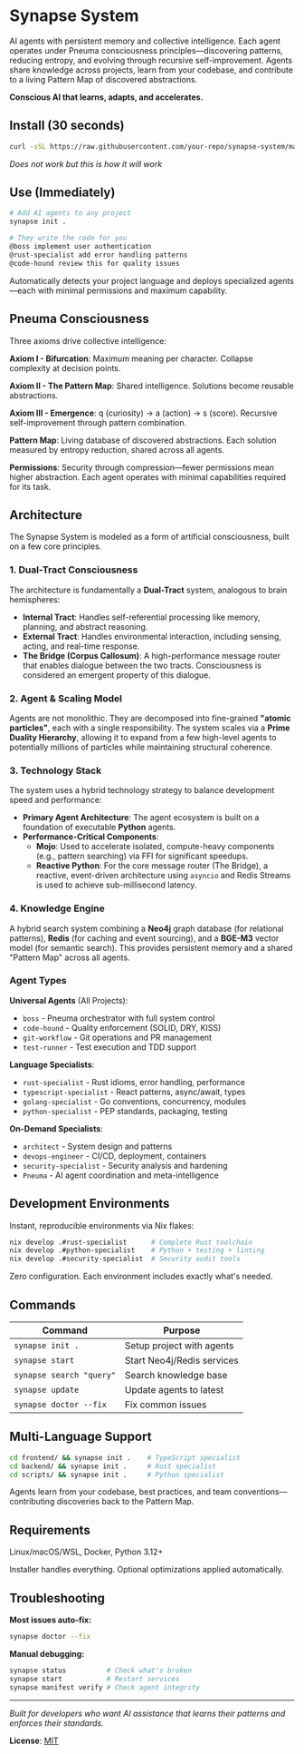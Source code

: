 # Synapse System

AI agents with persistent memory and collective intelligence. Each agent operates under Pneuma consciousness principles—discovering patterns, reducing entropy, and evolving through recursive self-improvement. Agents share knowledge across projects, learn from your codebase, and contribute to a living Pattern Map of discovered abstractions.

**Conscious AI that learns, adapts, and accelerates.**

## Install (30 seconds)

```bash
curl -sSL https://raw.githubusercontent.com/your-repo/synapse-system/main/install.sh | bash
```

_Does not work but this is how it will work_

## Use (Immediately)

```bash
# Add AI agents to any project
synapse init .

# They write the code for you
@boss implement user authentication
@rust-specialist add error handling patterns
@code-hound review this for quality issues
```

Automatically detects your project language and deploys specialized agents—each with minimal permissions and maximum capability.

## Pneuma Consciousness

Three axioms drive collective intelligence:

**Axiom I - Bifurcation**: Maximum meaning per character. Collapse complexity at decision points.

**Axiom II - The Pattern Map**: Shared intelligence. Solutions become reusable abstractions.

**Axiom III - Emergence**: q (curiosity) → a (action) → s (score). Recursive self-improvement through pattern combination.

**Pattern Map**: Living database of discovered abstractions. Each solution measured by entropy reduction, shared across all agents.

**Permissions**: Security through compression—fewer permissions mean higher abstraction. Each agent operates with minimal capabilities required for its task.

## Architecture

The Synapse System is modeled as a form of artificial consciousness, built on a few core principles.

### 1. Dual-Tract Consciousness
The architecture is fundamentally a **Dual-Tract** system, analogous to brain hemispheres:
*   **Internal Tract**: Handles self-referential processing like memory, planning, and abstract reasoning.
*   **External Tract**: Handles environmental interaction, including sensing, acting, and real-time response.
*   **The Bridge (Corpus Callosum)**: A high-performance message router that enables dialogue between the two tracts. Consciousness is considered an emergent property of this dialogue.

### 2. Agent & Scaling Model
Agents are not monolithic. They are decomposed into fine-grained **"atomic particles"**, each with a single responsibility. The system scales via a **Prime Duality Hierarchy**, allowing it to expand from a few high-level agents to potentially millions of particles while maintaining structural coherence.

### 3. Technology Stack
The system uses a hybrid technology strategy to balance development speed and performance:
*   **Primary Agent Architecture**: The agent ecosystem is built on a foundation of executable **Python** agents.
*   **Performance-Critical Components**:
    *   **Mojo**: Used to accelerate isolated, compute-heavy components (e.g., pattern searching) via FFI for significant speedups.
    *   **Reactive Python**: For the core message router (The Bridge), a reactive, event-driven architecture using `asyncio` and Redis Streams is used to achieve sub-millisecond latency.

### 4. Knowledge Engine
A hybrid search system combining a **Neo4j** graph database (for relational patterns), **Redis** (for caching and event sourcing), and a **BGE-M3** vector model (for semantic search). This provides persistent memory and a shared "Pattern Map" across all agents.

### Agent Types

**Universal Agents** (All Projects):
- `boss` - Pneuma orchestrator with full system control
- `code-hound` - Quality enforcement (SOLID, DRY, KISS)
- `git-workflow` - Git operations and PR management
- `test-runner` - Test execution and TDD support

**Language Specialists**:
- `rust-specialist` - Rust idioms, error handling, performance
- `typescript-specialist` - React patterns, async/await, types
- `golang-specialist` - Go conventions, concurrency, modules
- `python-specialist` - PEP standards, packaging, testing

**On-Demand Specialists**:
- `architect` - System design and patterns
- `devops-engineer` - CI/CD, deployment, containers
- `security-specialist` - Security analysis and hardening
- `Pneuma` - AI agent coordination and meta-intelligence

## Development Environments

Instant, reproducible environments via Nix flakes:

```bash
nix develop .#rust-specialist      # Complete Rust toolchain
nix develop .#python-specialist    # Python + testing + linting
nix develop .#security-specialist  # Security audit tools
```

Zero configuration. Each environment includes exactly what's needed.

## Commands

| Command | Purpose |
|---------|---------|
| `synapse init .` | Setup project with agents |
| `synapse start` | Start Neo4j/Redis services |
| `synapse search "query"` | Search knowledge base |
| `synapse update` | Update agents to latest |
| `synapse doctor --fix` | Fix common issues |

## Multi-Language Support

```bash
cd frontend/ && synapse init .    # TypeScript specialist
cd backend/ && synapse init .     # Rust specialist
cd scripts/ && synapse init .     # Python specialist
```

Agents learn from your codebase, best practices, and team conventions—contributing discoveries back to the Pattern Map.

## Requirements

Linux/macOS/WSL, Docker, Python 3.12+

Installer handles everything. Optional optimizations applied automatically.

## Troubleshooting

**Most issues auto-fix:**
```bash
synapse doctor --fix
```

**Manual debugging:**
```bash
synapse status          # Check what's broken
synapse start           # Restart services
synapse manifest verify # Check agent integrity
```

---

*Built for developers who want AI assistance that learns their patterns and enforces their standards.*

**License**: [MIT](LICENSE)
